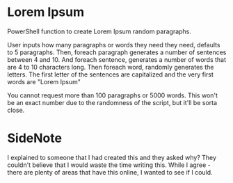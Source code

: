 # Lorem Ipsum
PowerShell function to create Lorem Ipsum random paragraphs.

User inputs how many paragraphs or words they need they need, defaults to 5 paragraphs.
Then, foreach paragraph generates a number of sentences between 4 and 10.
And foreach sentence, generates a number of words that are 4 to 10 characters long.
Then foreach word, randomly generates the letters.
The first letter of the sentences are capitalized and the very first words are "Lorem Ipsum" 

You cannot request more than 100 paragraphs or 5000 words. This won't be an exact number
due to the randomness of the script, but it'll be sorta close.

# SideNote
I explained to someone that I had created this and they asked why? They couldn't believe that
I would waste the time writing this.
While I agree - there are plenty of areas that have this online, I wanted to see if I could.
